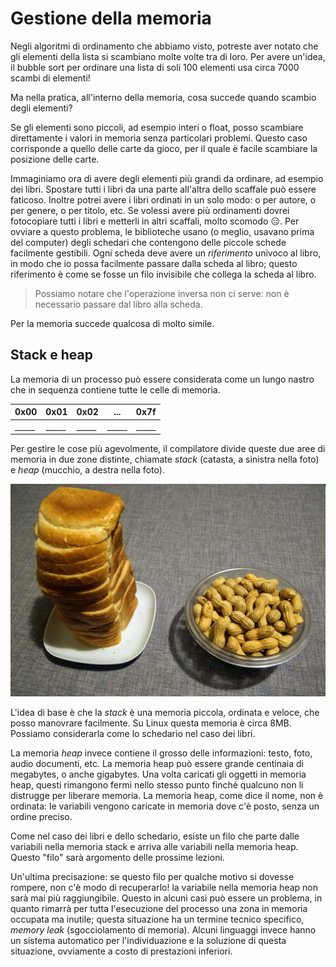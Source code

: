 # Gestione della memoria

Negli algoritmi di ordinamento che abbiamo visto, potreste aver notato che gli elementi della lista si scambiano molte volte tra di loro. Per avere un'idea, il bubble sort per ordinare una lista di soli 100 elementi usa circa 7000 scambi di elementi!

Ma nella pratica, all'interno della memoria, cosa succede quando scambio degli elementi?

Se gli elementi sono piccoli, ad esempio interi o float, posso scambiare direttamente i valori in memoria senza particolari problemi. Questo caso corrisponde a quello delle carte da gioco, per il quale è facile scambiare la posizione delle carte.

Immaginiamo ora di avere degli elementi più grandi da ordinare, ad esempio dei libri. Spostare tutti i libri da una parte all'altra dello scaffale può essere faticoso. Inoltre potrei avere i libri ordinati in un solo modo: o per autore, o per genere, o per titolo, etc. Se volessi avere più ordinamenti dovrei fotocopiare tutti i libri e metterli in altri scaffali, molto scomodo 😑. Per ovviare a questo problema, le biblioteche usano (o meglio, usavano prima del computer) degli schedari che contengono delle piccole schede facilmente gestibili. Ogni scheda deve avere un _riferimento_ univoco al libro, in modo che io possa facilmente passare dalla scheda al libro; questo riferimento è come se fosse un filo invisibile che collega la scheda al libro.

> Possiamo notare che l'operazione inversa non ci serve: non è necessario passare dal libro alla scheda.

Per la memoria succede qualcosa di molto simile.

## Stack e heap
La memoria di un processo può essere considerata come un lungo nastro che in sequenza contiene tutte le celle di memoria.

| 0x00 | 0x01 | 0x02 | ...  | 0x7f |
| ---- | ---- | ---- | ---- | ---- |
| _____ | _____ | _____ | _____ | _____ |

Per gestire le cose più agevolmente, il compilatore divide queste due aree di memoria in due zone distinte, chiamate _stack_ (catasta, a sinistra nella foto) e _heap_ (mucchio, a destra nella foto).

<p class="centered">
<img class="w80p" src="assets/stack-heap.jpg" alt="Stack and heap" title="Stack and heap">
</p>

L'idea di base è che la _stack_ è una memoria piccola, ordinata e veloce, che posso manovrare facilmente. Su Linux questa memoria è circa 8MB. Possiamo considerarla come lo schedario nel caso dei libri.

La memoria _heap_ invece contiene il grosso delle informazioni: testo, foto, audio documenti, etc. La memoria heap può essere grande centinaia di megabytes, o anche gigabytes. Una volta caricati gli oggetti in memoria heap, questi rimangono fermi nello stesso punto finché qualcuno non li distrugge per liberare memoria. La memoria heap, come dice il nome, non è ordinata: le variabili vengono caricate in memoria dove c'è posto, senza un ordine preciso.

Come nel caso dei libri e dello schedario, esiste un filo che parte dalle variabili nella memoria stack e arriva alle variabili nella memoria heap. Questo "filo" sarà argomento delle prossime lezioni.

Un'ultima precisazione: se questo filo per qualche motivo si dovesse rompere, non c'è modo di recuperarlo! la variabile nella memoria heap non sarà mai più raggiungibile. Questo in alcuni casi può essere un problema, in quanto rimarrà per tutta l'esecuzione del processo una zona in memoria occupata ma inutile; questa situazione ha un termine tecnico specifico, _memory leak_ (sgocciolamento di memoria). Alcuni linguaggi invece hanno un sistema automatico per l'individuazione e la soluzione di questa situazione, ovviamente a costo di prestazioni inferiori. 